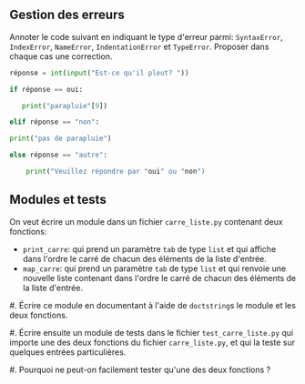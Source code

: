## Gestion des erreurs

Annoter le code suivant en indiquant le type d'erreur parmi: `SyntaxError`,
`IndexError`, `NameError`, `IndentationError` et `TypeError`. Proposer dans
chaque cas une correction.

```python
réponse = int(input("Est-ce qu'il pleut? "))

if réponse == oui: 

   print("parapluie"[9])

elif réponse == "non":

print("pas de parapluie")

else réponse == "autre":

    print("Veuillez répondre par "oui" ou "non")

```

## Modules et tests

On veut écrire un module dans un fichier `carre_liste.py` contenant deux fonctions:

- `print_carre`: qui prend un paramètre `tab` de type `list` et qui affiche
  dans l'ordre le carré de chacun des éléments de la liste d'entrée.
- `map_carre`: qui prend un paramètre `tab` de type `list` et qui renvoie une nouvelle liste
  contenant dans l'ordre le carré de chacun des éléments de la liste d'entrée.

#. Écrire ce module en documentant à l'aide de `doctstring`s le module et les
deux fonctions.

#. Écrire ensuite un module de tests dans le fichier `test_carre_liste.py` qui importe une des
deux fonctions du fichier `carre_liste.py`, et qui la teste sur quelques
entrées particulières.

#. Pourquoi ne peut-on facilement tester qu'une des deux fonctions ?